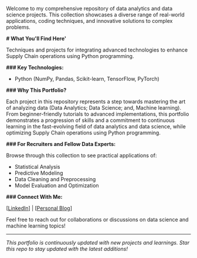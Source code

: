 Welcome to my comprehensive repository of data analytics and data science projects. This collection showcases a diverse range of real-world applications, coding techniques, and innovative solutions to complex problems.

**# What You'll Find Here'**

Techniques and projects for integrating advanced technologies to enhance Supply Chain operations using Python programming.

**### Key Technologies:**

- Python (NumPy, Pandas, Scikit-learn, TensorFlow, PyTorch)

**### Why This Portfolio?**

Each project in this repository represents a step towards mastering the art of analyzing data (Data Analytics; Data Science; and, Machine learning). From beginner-friendly tutorials to advanced implementations, this portfolio demonstrates a progression of skills and a commitment to continuous learning in the fast-evolving field of data analytics and data science, while optimizing Supply Chain operations using Python programming.

**### For Recruiters and Fellow Data Experts:**

Browse through this collection to see practical applications of:
- Statistical Analysis
- Predictive Modeling
- Data Cleaning and Preprocessing
- Model Evaluation and Optimization
  
**### Connect With Me:**

[[LinkedIn](https://www.linkedin.com/in/princehobby/)] | [[Personal Blog](https://medium.com/@PrinceData)]

Feel free to reach out for collaborations or discussions on data science and machine learning topics!

---

*This portfolio is continuously updated with new projects and learnings. Star this repo to stay updated with the latest additions!*
